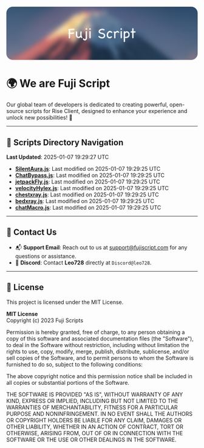 ![Banner](.github/b.webp)

# 🌍 **We are Fuji Script**

Our global team of developers is dedicated to creating powerful, open-source scripts for Rise Client, designed to enhance your experience and unlock new possibilities! 🌟

---
<!-- SCRIPTS_NAVIGATION_START -->
## 📂 **Scripts Directory Navigation**

**Last Updated**: 2025-01-07 19:29:27 UTC

- **[SilentAura.js](scripts/SilentAura.js)**: Last modified on 2025-01-07 19:29:25 UTC
- **[ChatBypass.js](scripts/ChatBypass.js)**: Last modified on 2025-01-07 19:29:25 UTC
- **[jetpackFly.js](scripts/jetpackFly.js)**: Last modified on 2025-01-07 19:29:25 UTC
- **[velocityHylex.js](scripts/velocityHylex.js)**: Last modified on 2025-01-07 19:29:25 UTC
- **[chestxray.js](scripts/chestxray.js)**: Last modified on 2025-01-07 19:29:25 UTC
- **[bedxray.js](scripts/bedxray.js)**: Last modified on 2025-01-07 19:29:25 UTC
- **[chatMacro.js](scripts/chatMacro.js)**: Last modified on 2025-01-07 19:29:25 UTC

<!-- SCRIPTS_NAVIGATION_END -->

---

## 💬 **Contact Us**  
- 📬 **Support Email**: Reach out to us at [support@fujiscript.com](mailto:support@fujiscript.com) for any questions or assistance.  
- 💬 **Discord**: Contact **Leo728** directly at `Discord@leo728`.

---

## 📜 **License**

This project is licensed under the MIT License.  

**MIT License**  
Copyright (c) 2023 Fuji Scripts  

Permission is hereby granted, free of charge, to any person obtaining a copy of this software and associated documentation files (the "Software"), to deal in the Software without restriction, including without limitation the rights to use, copy, modify, merge, publish, distribute, sublicense, and/or sell copies of the Software, and to permit persons to whom the Software is furnished to do so, subject to the following conditions:  

The above copyright notice and this permission notice shall be included in all copies or substantial portions of the Software.  

THE SOFTWARE IS PROVIDED "AS IS", WITHOUT WARRANTY OF ANY KIND, EXPRESS OR IMPLIED, INCLUDING BUT NOT LIMITED TO THE WARRANTIES OF MERCHANTABILITY, FITNESS FOR A PARTICULAR PURPOSE AND NONINFRINGEMENT. IN NO EVENT SHALL THE AUTHORS OR COPYRIGHT HOLDERS BE LIABLE FOR ANY CLAIM, DAMAGES OR OTHER LIABILITY, WHETHER IN AN ACTION OF CONTRACT, TORT OR OTHERWISE, ARISING FROM, OUT OF OR IN CONNECTION WITH THE SOFTWARE OR THE USE OR OTHER DEALINGS IN THE SOFTWARE.  
